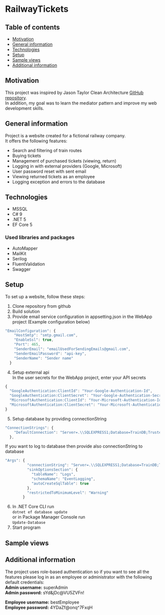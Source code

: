 # RailwayTickets

## Table of contents
* [Motivation](#motivation)
* [General information](#general-information)
* [Technologies](#technologies)
* [Setup](#setup)
* [Sample views](#Sample-views)
* [Additional information](#additional)

## Motivation
This project was inspired by Jason Taylor Clean Architecture 
[GitHub repository](https://github.com/jasontaylordev/CleanArchitecture "GitHub repository").   
In addition, my goal was to learn the mediator pattern and improve my web development skills.

## General information
Project is a website created for a fictional railway company.  
It offers the following features:

- Search and filtering of train routes
- Buying tickets
- Management of purchased tickets (viewing, return)
- Logging in with external providers (Google, Microsoft)
- User password reset with sent email
- Viewing returned tickets as an employee
- Logging exception and errors to the database

## Technologies

- MSSQL
- C# 9
- .NET 5
- EF Core 5

### Used libraries and packages

- AutoMapper
- MailKit
- Serilog
- FluentValidation
- Swagger

## Setup
To set up a website, follow these steps:

1. Clone repository from github
2. Build solution
3. Provide email service configuration in appsetting.json in the WebApp project (Example configuration below)

```javascript
"EmailConfiguration": {
    "HostSmtp": "smtp.gmail.com",
    "EnableSsl": true,
    "Port": 465,
    "SenderEmail": "emailUsedForSendingEmails@gmail.com",
    "SenderEmailPassword": "api-key",
    "SenderName": "Sender name"
  }
```
4. Setup external api  
In the user secrets for the WebApp project, enter your API secrets

```javascript
{
  "GoogleAuthentication:ClientId": "Your-Google-Authentication-Id",
  "GoogleAuthentication:ClientSecret": "Your-Google-Authentication-Secret",
  "MicrosoftAuthentication:ClientId": "Your-Microsoft-Authentication-Id",
  "MicrosoftAuthentication:ClientSecret": "Your-Microsoft-Authentication-Secret"
}
```
5. Setup database by providing connectionString

```javascript
"ConnectionStrings": {
    "DefaultConnection": "Server=.\\SQLEXPRESS1;Database=TrainDB;Trusted_Connection=True;"
  },
```
If you want to log to database then provide also connectionString to database

```javascript
"Args": {
          "connectionString": "Server=.\\SQLEXPRESS1;Database=TrainDB;Trusted_Connection=True;",
          "sinkOptionsSection": {
            "tableName": "Logs",
            "schemaName": "EventLogging",
            "autoCreateSqlTable": true
          },
          "restrictedToMinimumLevel": "Warning"
        }
```
6. In .NET Core CLI run  
  `dotnet ef database update`  
  or in Package Manager Console run  
  `Update-Database`
7. Start program

## Sample views


## Additional information
The project uses role-based authentication so if you want to see all the features please log in as an employee or administrator with the following default credentials:  
__Admin username:__ superAdmin  
__Admin password:__ sYd&jDc@VU5ZVFn!

__Employee username:__ bestEmployee  
__Employee password:__ 4YDaZf@onq^7FxqH

